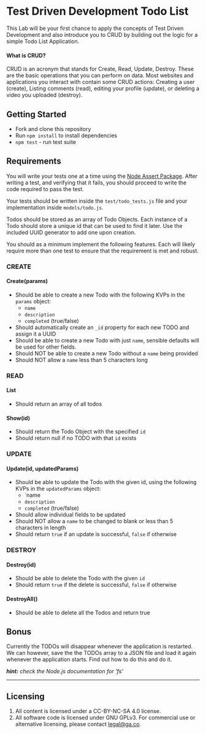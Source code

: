 # Test Driven Development Todo List

This Lab will be your first chance to apply the concepts of Test Driven Development and also introduce you to CRUD by building out the logic for a simple Todo List Application.

#### What is CRUD?
CRUD is an acronym that stands for Create, Read, Update, Destroy. These are the basic operations that you can perform on data. Most websites and applications you interact with contain some CRUD actions: Creating a user (create), Listing comments (read), editing your profile (update), or deleting a video you uploaded (destroy).

## Getting Started

* Fork and clone this repository
* Run `npm install` to install dependencies
* `npm test` - run test suite

## Requirements

You will write your tests one at a time using the [Node Assert Package](https://jeremiahalex.gitbooks.io/wdi-sg/content/02-js-jquery/js-tdd-intro/readme.html). After writing a test, and verifying that it fails, you should proceed to write the code required to pass the test.

Your tests should be written inside the `test/todo_tests.js` file and your implementation inside `models/todo.js`.

Todos should be stored as an array of Todo Objects. Each instance of a Todo should store a unique id that can be used to find it later. Use the included UUID generator to add one upon creation.

You should as a minimum implement the following features. Each will likely require more than one test to ensure that the requirement is met and robust.

### CREATE

#### Create(params)
* Should be able to create a new Todo with the following KVPs in the `params` object:
  * `name`
  * `description`
  * `completed` (true/false)
* Should automatically create an `_id` property for each new TODO and assign it a UUID
* Should be able to create a new Todo with just `name`, sensible defaults will be used for other fields.
* Should NOT be able to create a new Todo without a `name` being provided
* Should NOT allow a `name` less than 5 characters long

### READ

#### List
* Should return an array of all todos

#### Show(id)
* Should return the Todo Object with the specified `id`
* Should return null if no TODO with that `id` exists

### UPDATE

#### Update(id, updatedParams)
* Should be able to update the Todo with the given id, using the following KVPs in the `updatedParams` object:
  * `name
  * `description`
  * `completed` (true/false)
* Should allow individual fields to be updated
* Should NOT allow a `name` to be changed to blank or less than 5 characters in length
* Should return `true` if an update is successful, `false` if otherwise

### DESTROY

#### Destroy(id)
* Should be able to delete the Todo with the given `id`
* Should return `true` if the delete is successful, `false` if otherwise

#### DestroyAll()
* Should be able to delete all the Todos and return true

## Bonus

Currently the TODOs will disappear whenever the application is restarted. We can however, save the the TODOs array to a JSON file and load it again whenever the application starts. Find out how to do this and do it.

_**hint:** check the Node.js documentation for 'fs'_

---

## Licensing
1. All content is licensed under a CC-BY-NC-SA 4.0 license.
2. All software code is licensed under GNU GPLv3. For commercial use or alternative licensing, please contact legal@ga.co.

